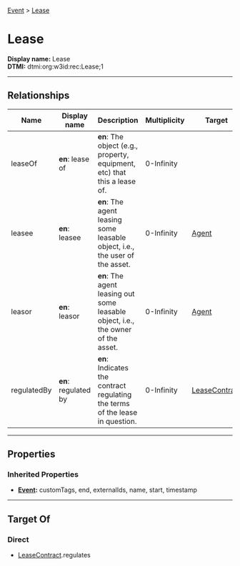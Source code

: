 [Event](Event.md) > [Lease](#)
# Lease

**Display name:** Lease<br />
**DTMI:** dtmi:org:w3id:rec:Lease;1

---

## Relationships
|Name|Display name|Description|Multiplicity|Target|Properties|Writable|
|-|-|-|-|-|-|-|
|leaseOf|**en**: lease of|**en**: The object (e.g., property, equipment, etc) that this a lease of.|0-Infinity|||True|
|leasee|**en**: leasee|**en**: The agent leasing some leasable object, i.e., the user of the asset.|0-Infinity|[Agent](../Agent/Agent.md)||True|
|leasor|**en**: leasor|**en**: The agent leasing out some leasable object, i.e., the owner of the asset.|0-Infinity|[Agent](../Agent/Agent.md)||True|
|regulatedBy|**en**: regulated by|**en**: Indicates the contract regulating the terms of the lease in question. |0-Infinity|[LeaseContract](../Information/Document/LeaseContract.md)||True|

---

## Properties
### Inherited Properties
* **[Event](Event.md):** customTags, end, externalIds, name, start, timestamp

---

## Target Of
### Direct
* [LeaseContract](../Information/Document/LeaseContract.md).regulates
